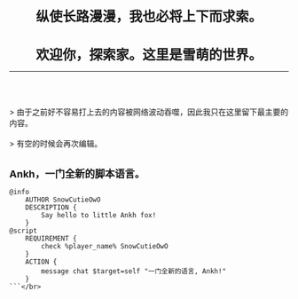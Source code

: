 <br><center><b><font size=5>纵使长路漫漫，我也必将上下而求索。</font></b></center></br>
<br><center><b><font size=5>欢迎你，探索家。这里是雪萌的世界。</font></b></center><hr></br>

<br>> 由于之前好不容易打上去的内容被网络波动吞噬，因此我只在这里留下最主要的内容。</br>
<br>> 有空的时候会再次编辑。</br>

<br><font size=4><b>Ankh，一门全新的脚本语言。</b></font><br>
```Ankh
@info
    AUTHOR SnowCutieOwO
    DESCRIPTION {
        Say hello to little Ankh fox!
    }
@script
    REQUIREMENT {
        check %player_name% SnowCutieOwO
    }
    ACTION {
        message chat $target=self "一门全新的语言, Ankh!"
    }
```</br>
